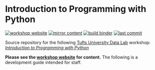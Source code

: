 # Introduction to Programming with Python

[![workshop website][workshop-webiste-badge]][workshop-webiste-link]
[![mirror content][mirror-content-badge]](../../actions/workflows/mirror-content.yml)
[![build binder][build-binder-badge]](../../actions/workflows/build-binder.yml)
[![last commit][last-commit-badge]](../../commits/main)

Source repository for the following [Tufts University Data Lab][datalab-website-link] workshop: [*Introduction to Programming with Python*][workshop-webiste-link]

**Please see the [workshop website][workshop-webiste-link] for content.** The following is a development guide intended for staff.

<!-- define reference-style links -->

[workshop-webiste-link]: https://tuftsdatalab.github.io/intro-python/
[datalab-website-link]: https://sites.tufts.edu/datalab/

[workshop-webiste-badge]: https://img.shields.io/website?label=workshop%20webiste&url=https://tuftsdatalab.github.io/intro-python/
[mirror-content-badge]: https://img.shields.io/github/workflow/status/tuftsdatalab/intro-python/mirror-content?label=mirror%20content
[build-binder-badge]: https://img.shields.io/github/workflow/status/tuftsdatalab/intro-python/build-binder?label=build%20binder
[last-commit-badge]: https://img.shields.io/github/last-commit/tuftsdatalab/intro-python
